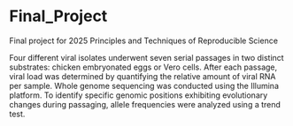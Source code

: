 # Final_Project
Final project for 2025 Principles and Techniques of Reproducible Science

Four different viral isolates underwent seven serial passages in two distinct substrates: chicken embryonated eggs or Vero cells. After each passage, viral load was determined by quantifying the relative amount of viral RNA per sample. Whole genome sequencing was conducted using the Illumina platform. To identify specific genomic positions exhibiting evolutionary changes during passaging, allele frequencies were analyzed using a trend test.
